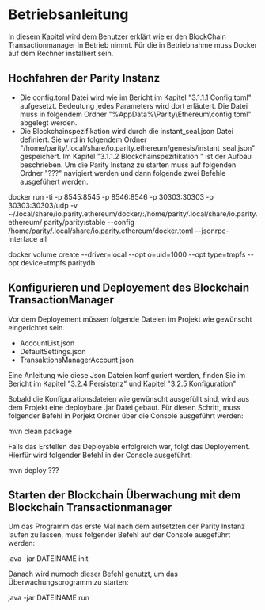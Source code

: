 # Betriebsanleitung
In diesem Kapitel wird dem Benutzer erklärt wie er den BlockChain Transactionmanager in Betrieb nimmt.
Für die in Betriebnahme muss Docker auf dem Rechner installiert sein.
## Hochfahren der Parity Instanz
- Die config.toml Datei wird wie im Bericht im Kapitel "3.1.1.1 Config.toml" aufgesetzt. Bedeutung jedes Parameters wird dort erläutert.  Die Datei muss in folgendem Ordner "%AppData%\Parity\Ethereum\config.toml" abgelegt werden.
- Die  Blockchainspezifikation wird durch die instant_seal.json Datei definiert. Sie wird in folgendem Ordner "/home/parity/.local/share/io.parity.ethereum/genesis/instant_seal.json" gespeichert. Im Kapitel "3.1.1.2 Blockchainspezifikation
" ist der Aufbau beschrieben. 
Um die Parity Instanz zu starten muss auf folgenden Ordner "???" navigiert werden und dann folgende zwei Befehle ausgefühert werden.

docker run -ti -p 8545:8545 -p 8546:8546 -p 30303:30303 -p 30303:30303/udp -v ~/.local/share/io.parity.ethereum/docker/:/home/parity/.local/share/io.parity.ethereum/ parity/parity:stable --config /home/parity/.local/share/io.parity.ethereum/docker.toml --jsonrpc-interface all

docker volume create --driver=local --opt o=uid=1000 --opt type=tmpfs --opt device=tmpfs paritydb

## Konfigurieren und Deployement des Blockchain TransactionManager
Vor dem Deployement müssen folgende Dateien im Projekt wie gewünscht eingerichtet sein.
- AccountList.json
- DefaultSettings.json
- TransaktionsManagerAccount.json

Eine Anleitung wie diese Json Dateien konfiguriert werden, finden Sie im Bericht im Kapitel "3.2.4 Persistenz" und Kapitel "3.2.5 Konfiguration"


Sobald die Konfigurationsdateien wie gewünscht ausgefüllt sind, wird aus dem Projekt eine deploybare .jar Datei gebaut.
Für diesen Schritt, muss folgender Befehl in Porjekt Ordner über die Console ausgeführt werden:

mvn clean package

Falls das Erstellen des Deployable erfolgreich war, folgt das Deployement. Hierfür wird folgender Befehl in der Console ausgeführt:

mvn deploy ???
 
## Starten der Blockchain Überwachung mit dem Blockchain Transactionmanager
Um das Programm das erste Mal nach dem aufsetzten der Parity Instanz laufen zu lassen, muss folgender Befehl auf der Console ausgeführt werden:

java -jar DATEINAME init

Danach wird nurnoch dieser Befehl genutzt, um das Überwachungsprogramm zu starten:

java -jar DATEINAME run

